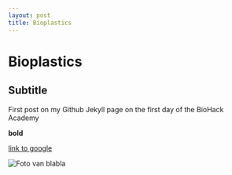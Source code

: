 ```yaml
---
layout: post
title: Bioplastics 
---
```


# Bioplastics 

## Subtitle

First post on my Github Jekyll page on the first day of the BioHack Academy

**bold**

[link to google](www.google.com)

![Foto van blabla](../images/404.jpg)

